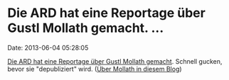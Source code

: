 Die ARD hat eine Reportage über Gustl Mollath gemacht. \...
===========================================================

Date: 2013-06-04 05:28:05

[Die ARD hat eine Reportage über Gustl Mollath
gemacht](http://www.ardmediathek.de/das-erste/reportage-dokumentation/die-story-im-ersten-der-fall-mollath?documentId=15028746).
Schnell gucken, bevor sie \"depubliziert\" wird. ([Über Mollath in
diesem Blog](http://blog.fefe.de/?q=Mollath))
